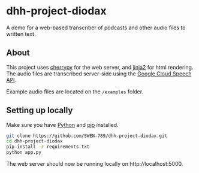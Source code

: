 # dhh-project-diodax

A demo for a web-based transcriber of podcasts and other audio files to written text. 

## About

This project uses [cherrypy](http://www.cherrypy.org/) for the web server, and [jinja2](http://jinja.pocoo.org/docs/dev/) for html rendering. The audio files are transcribed server-side using the [Google Cloud Speech API](https://cloud.google.com/speech-to-text/). 

Example audio files are located on the `/examples` folder.

## Setting up locally

Make sure you have [Python](https://www.python.org/) and [pip](https://pip.pypa.io/en/stable/installing/) installed.

```bash
git clone https://github.com/SWEN-789/dhh-project-diodax.git
cd dhh-project-diodax
pip install -r requirements.txt
python app.py
```

The web server should now be running locally on http://localhost:5000. 